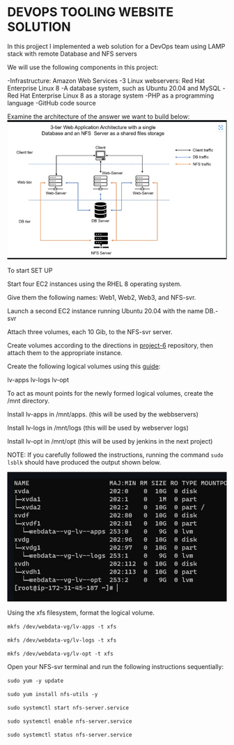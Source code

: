 # DEVOPS TOOLING WEBSITE SOLUTION
In this projject I implemented a web solution for a DevOps team using LAMP stack with remote Database and NFS servers

We will use the following components in this project:

-Infrastructure: Amazon Web Services -3 Linux webservers: Red Hat Enterprise Linux 8 -A database system, such as Ubuntu 20.04 and MySQL -Red Hat Enterprise Linux 8 as a storage system -PHP as a programming language -GitHub code source

Examine the architecture of the answer we want to build below:
![thestrucure](./images/project%20structure.png)

To start SET UP 

Start four EC2 instances using the RHEL 8 operating system.

Give them the following names: Web1, Web2, Web3, and NFS-svr.

Launch a second EC2 instance running Ubuntu 20.04 with the name DB.-svr

Attach three volumes, each 10 Gib, to the NFS-svr server.

Create volumes according to the directions in [project-6](https://github.com/sammyjel/project-6/blob/main/project-6.md) repository, then attach them to the appropriate instance.

Create the following logical volumes using this [guide](https://github.com/sammyjel/project-6/blob/main/project-6.md):

lv-apps
lv-logs
lv-opt

To act as mount points for the newly formed logical volumes, create the /mnt directory.

Install lv-apps in /mnt/apps. (this will be used by the webbservers)

Install lv-logs in /mnt/logs (this will be used by webserver logs)

Install lv-opt in /mnt/opt (this will be used by jenkins in the next project)

NOTE: If you carefully followed the instructions, running the command `sudo lsblk` should have produced the output shown below.

![mnt vol](./images/Screenshot%202023-04-17%20091715.png)

Using the xfs filesystem, format the logical volume.

`mkfs /dev/webdata-vg/lv-apps -t xfs`

`mkfs /dev/webdata-vg/lv-logs -t xfs`

`mkfs /dev/webdata-vg/lv-opt -t xfs`

Open your NFS-svr terminal and run the following instructions sequentially:

`sudo yum -y update`

`sudo yum install nfs-utils -y`

`sudo systemctl start nfs-server.service`

`sudo systemctl enable nfs-server.service`

`sudo systemctl status nfs-server.service`

